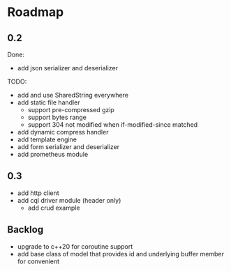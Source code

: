 # Roadmap

## 0.2

Done:

- add json serializer and deserializer

TODO:

- add and use SharedString everywhere
- add static file handler
	- support pre-compressed gzip
	- support bytes range
	- support 304 not modified when if-modified-since matched
- add dynamic compress handler
- add template engine
- add form serializer and deserializer
- add prometheus module

## 0.3

- add http client
- add cql driver module (header only)
	- add crud example

## Backlog

- upgrade to c++20 for coroutine support
- add base class of model that provides id and underlying buffer member for convenient

